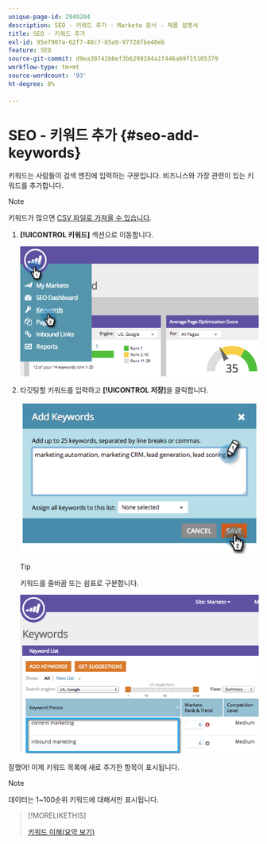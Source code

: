 ```yaml
---
unique-page-id: 2949204
description: SEO - 키워드 추가 - Marketo 문서 - 제품 설명서
title: SEO - 키워드 추가
exl-id: 95e7907a-62f7-40c7-85a9-97728fbe40eb
feature: SEO
source-git-commit: d9ea30742b6ef3b6299284a1f446a69f15105379
workflow-type: tm+mt
source-wordcount: '93'
ht-degree: 0%

---
```


# SEO - 키워드 추가 {#seo-add-keywords}

키워드는 사람들이 검색 엔진에 입력하는 구문입니다. 비즈니스와 가장 관련이 있는 키워드를 추가합니다.

>[!NOTE]
>
>키워드가 많으면 [CSV 파일로 가져올 수 있습니다](/help/marketo/product-docs/additional-apps/seo/keywords/seo-importing-keywords-with-a-csv.md).

1. **[!UICONTROL 키워드]** 섹션으로 이동합니다.

   ![](assets/image2014-9-18-11-3a28-3a39.png)

1. 타깃팅할 키워드를 입력하고 **[!UICONTROL 저장]**&#x200B;을 클릭합니다.

   ![](assets/image2014-9-18-11-3a28-3a51.png)

   >[!TIP]
   >
   >키워드를 줄바꿈 또는 쉼표로 구분합니다.

   ![](assets/image2014-9-18-11-3a29-3a12.png)

잘했어! 이제 키워드 목록에 새로 추가한 항목이 표시됩니다.

>[!NOTE]
>
>데이터는 1~100순위 키워드에 대해서만 표시됩니다.

>[!MORELIKETHIS]
>
>[키워드 이해(요약 보기)](/help/marketo/product-docs/additional-apps/seo/keywords/seo-understanding-keywords.md)